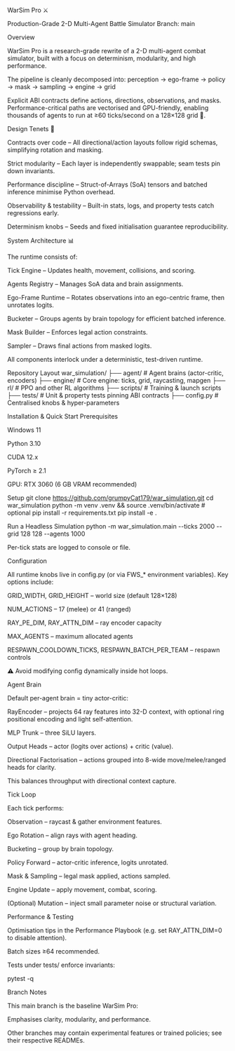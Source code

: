 WarSim Pro ⚔️

Production-Grade 2-D Multi-Agent Battle Simulator
Branch: main

Overview

WarSim Pro is a research-grade rewrite of a 2-D multi-agent combat simulator, built with a focus on determinism, modularity, and high performance.

The pipeline is cleanly decomposed into:
perception → ego-frame → policy → mask → sampling → engine → grid

Explicit ABI contracts define actions, directions, observations, and masks. Performance-critical paths are vectorised and GPU-friendly, enabling thousands of agents to run at ≥60 ticks/second on a 128×128 grid 🚀.

Design Tenets 🧩

Contracts over code – All directional/action layouts follow rigid schemas, simplifying rotation and masking.

Strict modularity – Each layer is independently swappable; seam tests pin down invariants.

Performance discipline – Struct-of-Arrays (SoA) tensors and batched inference minimise Python overhead.

Observability & testability – Built-in stats, logs, and property tests catch regressions early.

Determinism knobs – Seeds and fixed initialisation guarantee reproducibility.

System Architecture 📊

The runtime consists of:

Tick Engine – Updates health, movement, collisions, and scoring.

Agents Registry – Manages SoA data and brain assignments.

Ego-Frame Runtime – Rotates observations into an ego-centric frame, then unrotates logits.

Bucketer – Groups agents by brain topology for efficient batched inference.

Mask Builder – Enforces legal action constraints.

Sampler – Draws final actions from masked logits.

All components interlock under a deterministic, test-driven runtime.

Repository Layout
war_simulation/
├── agent/       # Agent brains (actor-critic, encoders)
├── engine/      # Core engine: ticks, grid, raycasting, mapgen
├── rl/          # PPO and other RL algorithms
├── scripts/     # Training & launch scripts
├── tests/       # Unit & property tests pinning ABI contracts
├── config.py    # Centralised knobs & hyper-parameters

Installation & Quick Start
Prerequisites

Windows 11

Python 3.10

CUDA 12.x

PyTorch ≥ 2.1

GPU: RTX 3060 (6 GB VRAM recommended)

Setup
git clone https://github.com/grumpyCat179/war_simulation.git
cd war_simulation
python -m venv .venv && source .venv/bin/activate  # optional
pip install -r requirements.txt
pip install -e .

Run a Headless Simulation
python -m war_simulation.main --ticks 2000 --grid 128 128 --agents 1000


Per-tick stats are logged to console or file.

Configuration

All runtime knobs live in config.py (or via FWS_* environment variables).
Key options include:

GRID_WIDTH, GRID_HEIGHT – world size (default 128×128)

NUM_ACTIONS – 17 (melee) or 41 (ranged)

RAY_PE_DIM, RAY_ATTN_DIM – ray encoder capacity

MAX_AGENTS – maximum allocated agents

RESPAWN_COOLDOWN_TICKS, RESPAWN_BATCH_PER_TEAM – respawn controls

⚠️ Avoid modifying config dynamically inside hot loops.

Agent Brain

Default per-agent brain = tiny actor-critic:

RayEncoder – projects 64 ray features into 32-D context, with optional ring positional encoding and light self-attention.

MLP Trunk – three SiLU layers.

Output Heads – actor (logits over actions) + critic (value).

Directional Factorisation – actions grouped into 8-wide move/melee/ranged heads for clarity.

This balances throughput with directional context capture.

Tick Loop

Each tick performs:

Observation – raycast & gather environment features.

Ego Rotation – align rays with agent heading.

Bucketing – group by brain topology.

Policy Forward – actor-critic inference, logits unrotated.

Mask & Sampling – legal mask applied, actions sampled.

Engine Update – apply movement, combat, scoring.

(Optional) Mutation – inject small parameter noise or structural variation.

Performance & Testing

Optimisation tips in the Performance Playbook (e.g. set RAY_ATTN_DIM=0 to disable attention).

Batch sizes ≥64 recommended.

Tests under tests/ enforce invariants:

pytest -q

Branch Notes

This main branch is the baseline WarSim Pro:

Emphasises clarity, modularity, and performance.

Other branches may contain experimental features or trained policies; see their respective READMEs.
